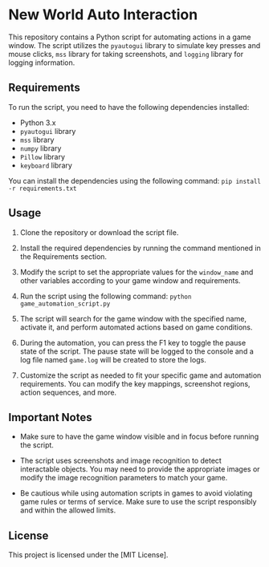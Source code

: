 # New World Auto Interaction

This repository contains a Python script for automating actions in a game window. The script utilizes the `pyautogui` library to simulate key presses and mouse clicks, `mss` library for taking screenshots, and `logging` library for logging information.

## Requirements

To run the script, you need to have the following dependencies installed:

- Python 3.x
- `pyautogui` library
- `mss` library
- `numpy` library
- `Pillow` library
- `keyboard` library

You can install the dependencies using the following command:
`pip install -r requirements.txt`  

## Usage

1. Clone the repository or download the script file.

2. Install the required dependencies by running the command mentioned in the Requirements section.

3. Modify the script to set the appropriate values for the `window_name` and other variables according to your game window and requirements.

4. Run the script using the following command:
`python game_automation_script.py`

5. The script will search for the game window with the specified name, activate it, and perform automated actions based on game conditions.

6. During the automation, you can press the F1 key to toggle the pause state of the script. The pause state will be logged to the console and a log file named `game.log` will be created to store the logs.

7. Customize the script as needed to fit your specific game and automation requirements. You can modify the key mappings, screenshot regions, action sequences, and more.

## Important Notes

- Make sure to have the game window visible and in focus before running the script.

- The script uses screenshots and image recognition to detect interactable objects. You may need to provide the appropriate images or modify the image recognition parameters to match your game.

- Be cautious while using automation scripts in games to avoid violating game rules or terms of service. Make sure to use the script responsibly and within the allowed limits.

## License

This project is licensed under the [MIT License].
